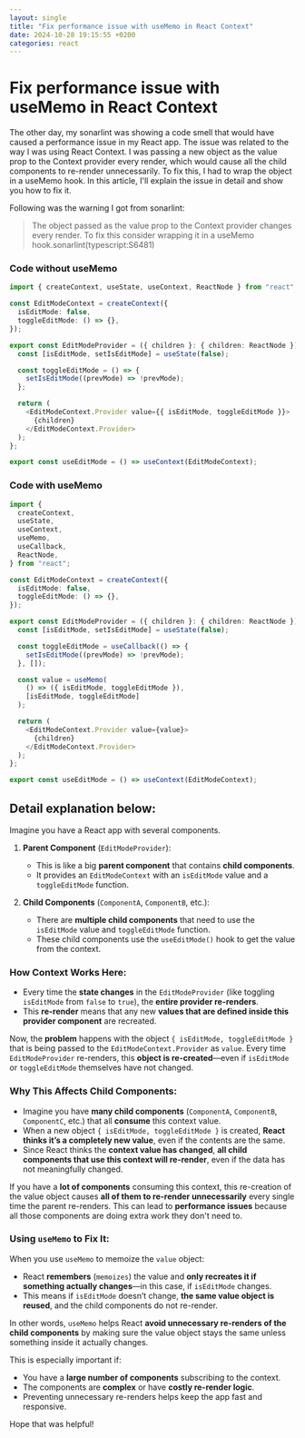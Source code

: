 ```yaml
---
layout: single
title: "Fix performance issue with useMemo in React Context"
date: 2024-10-28 19:15:55 +0200
categories: react 
---
```


# Fix performance issue with useMemo in React Context

The other day, my sonarlint was showing a code smell that would have caused a performance issue in my React app. The issue was related to the way I was using React Context. I was passing a new object as the value prop to the Context provider every render, which would cause all the child components to re-render unnecessarily. To fix this, I had to wrap the object in a useMemo hook. In this article, I'll explain the issue in detail and show you how to fix it.

Following was the warning I got from sonarlint:

> The object passed as the value prop to the Context provider changes every render. To fix this consider wrapping it in a useMemo hook.sonarlint(typescript:S6481)

### Code without useMemo

```typescript
import { createContext, useState, useContext, ReactNode } from "react";

const EditModeContext = createContext({
  isEditMode: false,
  toggleEditMode: () => {},
});

export const EditModeProvider = ({ children }: { children: ReactNode }) => {
  const [isEditMode, setIsEditMode] = useState(false);

  const toggleEditMode = () => {
    setIsEditMode((prevMode) => !prevMode);
  };

  return (
    <EditModeContext.Provider value={{ isEditMode, toggleEditMode }}>
      {children}
    </EditModeContext.Provider>
  );
};

export const useEditMode = () => useContext(EditModeContext);
```

### Code with useMemo

```typescript
import {
  createContext,
  useState,
  useContext,
  useMemo,
  useCallback,
  ReactNode,
} from "react";

const EditModeContext = createContext({
  isEditMode: false,
  toggleEditMode: () => {},
});

export const EditModeProvider = ({ children }: { children: ReactNode }) => {
  const [isEditMode, setIsEditMode] = useState(false);

  const toggleEditMode = useCallback(() => {
    setIsEditMode((prevMode) => !prevMode);
  }, []);

  const value = useMemo(
    () => ({ isEditMode, toggleEditMode }),
    [isEditMode, toggleEditMode]
  );

  return (
    <EditModeContext.Provider value={value}>
      {children}
    </EditModeContext.Provider>
  );
};

export const useEditMode = () => useContext(EditModeContext);
```


## Detail explanation below:

Imagine you have a React app with several components.

1. **Parent Component** (`EditModeProvider`):
   - This is like a big **parent component** that contains **child components**.
   - It provides an `EditModeContext` with an `isEditMode` value and a `toggleEditMode` function.

2. **Child Components** (`ComponentA`, `ComponentB`, etc.):
   - There are **multiple child components** that need to use the `isEditMode` value and `toggleEditMode` function.
   - These child components use the `useEditMode()` hook to get the value from the context.

### How Context Works Here:
- Every time the **state changes** in the `EditModeProvider` (like toggling `isEditMode` from `false` to `true`), the **entire provider re-renders**.
- This **re-render** means that any new **values that are defined inside this provider component** are recreated.

Now, the **problem** happens with the object `{ isEditMode, toggleEditMode }` that is being passed to the `EditModeContext.Provider` as `value`. Every time `EditModeProvider` re-renders, this **object is re-created**—even if `isEditMode` or `toggleEditMode` themselves have not changed.

### Why This Affects Child Components:
- Imagine you have **many child components** (`ComponentA`, `ComponentB`, `ComponentC`, etc.) that all **consume** this context value.
- When a new object `{ isEditMode, toggleEditMode }` is created, **React thinks it’s a completely new value**, even if the contents are the same.
- Since React thinks the **context value has changed**, **all child components that use this context will re-render**, even if the data has not meaningfully changed.

If you have a **lot of components** consuming this context, this re-creation of the value object causes **all of them to re-render unnecessarily** every single time the parent re-renders. This can lead to **performance issues** because all those components are doing extra work they don't need to.

### Using `useMemo` to Fix It:
When you use `useMemo` to memoize the `value` object:
- React **remembers** (`memoizes`) the value and **only recreates it if something actually changes**—in this case, if `isEditMode` changes.
- This means if `isEditMode` doesn’t change, **the same value object is reused**, and the child components do not re-render.
  
In other words, `useMemo` helps React **avoid unnecessary re-renders of the child components** by making sure the value object stays the same unless something inside it actually changes.

This is especially important if:
- You have a **large number of components** subscribing to the context.
- The components are **complex** or have **costly re-render logic**.
- Preventing unnecessary re-renders helps keep the app fast and responsive.

Hope that was helpful! 